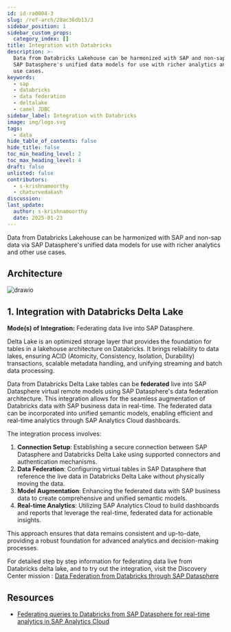 ```yaml
---
id: id-ra0004-3
slug: /ref-arch/28ac36db13/3
sidebar_position: 1
sidebar_custom_props:
  category_index: []
title: Integration with Databricks
description: >-
  Data from Databricks Lakehouse can be harmonized with SAP and non-sap data via
  SAP Datasphere's unified data models for use with richer analytics and other
  use cases.
keywords:
  - sap
  - databricks
  - data federation
  - deltalake
  - camel JDBC
sidebar_label: Integration with Databricks
image: img/logo.svg
tags:
  - data
hide_table_of_contents: false
hide_title: false
toc_min_heading_level: 2
toc_max_heading_level: 4
draft: false
unlisted: false
contributors:
  - s-krishnamoorthy
  - chaturvedakash
discussion: 
last_update:
  author: s-krishnamoorthy
  date: 2025-01-23
---
```


Data from Databricks Lakehouse can be harmonized with SAP and non-sap data via SAP Datasphere's unified data models for use with richer analytics and other use cases.

## Architecture

![drawio](drawio/databricks-data-integration.drawio)

## 1. Integration with Databricks Delta Lake

**Mode(s) of Integration:** Federating data live into SAP Datasphere.

Delta Lake is an optimized storage layer that provides the foundation for tables in a lakehouse architecture on Databricks. It brings reliability to data lakes, ensuring ACID (Atomicity, Consistency, Isolation, Durability) transactions, scalable metadata handling, and unifying streaming and batch data processing.

Data from Databricks Delta Lake tables can be **federated** live into SAP Datasphere virtual remote models using SAP Datasphere's data federation architecture. This integration allows for the seamless augmentation of Databricks data with SAP business data in real-time. The federated data can be incorporated into unified semantic models, enabling efficient and real-time analytics through SAP Analytics Cloud dashboards.

The integration process involves:

1. **Connection Setup**: Establishing a secure connection between SAP Datasphere and Databricks Delta Lake using supported connectors and authentication mechanisms.
2. **Data Federation**: Configuring virtual tables in SAP Datasphere that reference the live data in Databricks Delta Lake without physically moving the data.
3. **Model Augmentation**: Enhancing the federated data with SAP business data to create comprehensive and unified semantic models.
4. **Real-time Analytics**: Utilizing SAP Analytics Cloud to build dashboards and reports that leverage the real-time, federated data for actionable insights.

This approach ensures that data remains consistent and up-to-date, providing a robust foundation for advanced analytics and decision-making processes.

For detailed step by step information for federating data live from Databricks delta lake, and to try out the integration, visit the Discovery Center mission : [Data Federation from Databricks through SAP Datasphere](https://discovery-center.cloud.sap/missiondetail/4259/)

## Resources

- [Federating queries to Databricks from SAP Datasphere for real-time analytics in SAP Analytics Cloud](https://community.sap.com/t5/technology-blogs-by-sap/federating-queries-to-databricks-from-sap-datasphere-for-real-time/ba-p/13564838)